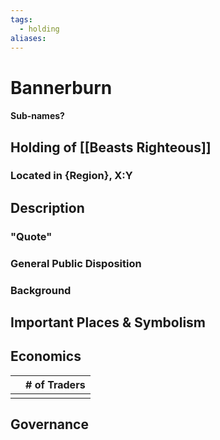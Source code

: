 ```yaml
---
tags:
  - holding
aliases:
---
```

# Bannerburn
#### Sub-names?
## Holding of [[Beasts Righteous]]
### Located in {Region}, X:Y
## Description
### "Quote"

### General Public Disposition

### Background
## Important Places & Symbolism

## Economics
|     | # of Traders |
| --- | ------------ |
|     |              |

## Governance